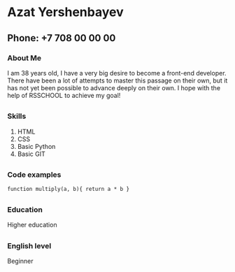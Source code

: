 # Azat Yershenbayev
## Phone: +7 708 00 00 00
### About Me
I am 38 years old, I have a very big desire to become
a front-end developer. There have been a lot of 
attempts to master this passage on their own,
but it has not yet been possible to advance
deeply on their own. I hope with the help of RSSCHOOL to achieve my goal!
##
### Skills
1. HTML 
2. CSS
3. Basic Python
4. Basic GIT
##
### Code examples
`function multiply(a, b){
    return a * b
  }`
##
### Education
Higher education
##
### English level
Beginner

             

 
